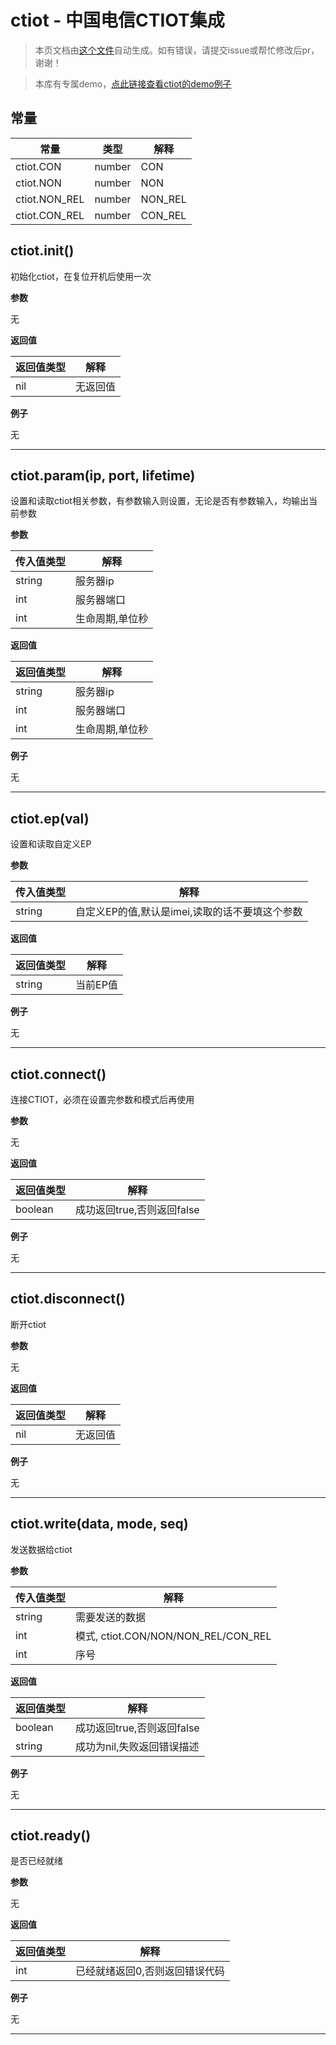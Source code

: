 # ctiot - 中国电信CTIOT集成

> 本页文档由[这个文件](https://gitee.com/openLuat/LuatOS/tree/master/luat/modules/luat_lib_ctiot.c)自动生成。如有错误，请提交issue或帮忙修改后pr，谢谢！

> 本库有专属demo，[点此链接查看ctiot的demo例子](https://gitee.com/openLuat/LuatOS/tree/master/demo/ctiot)

## 常量

|常量|类型|解释|
|-|-|-|
|ctiot.CON|number|CON|
|ctiot.NON|number|NON|
|ctiot.NON_REL|number|NON_REL|
|ctiot.CON_REL|number|CON_REL|


## ctiot.init()

初始化ctiot，在复位开机后使用一次

**参数**

无

**返回值**

|返回值类型|解释|
|-|-|
|nil|无返回值|

**例子**

无

---

## ctiot.param(ip, port, lifetime)

设置和读取ctiot相关参数，有参数输入则设置，无论是否有参数输入，均输出当前参数

**参数**

|传入值类型|解释|
|-|-|
|string|服务器ip|
|int|服务器端口|
|int|生命周期,单位秒|

**返回值**

|返回值类型|解释|
|-|-|
|string|服务器ip|
|int|服务器端口|
|int|生命周期,单位秒|

**例子**

无

---

## ctiot.ep(val)

设置和读取自定义EP

**参数**

|传入值类型|解释|
|-|-|
|string|自定义EP的值,默认是imei,读取的话不要填这个参数|

**返回值**

|返回值类型|解释|
|-|-|
|string|当前EP值|

**例子**

无

---

## ctiot.connect()

连接CTIOT，必须在设置完参数和模式后再使用

**参数**

无

**返回值**

|返回值类型|解释|
|-|-|
|boolean|成功返回true,否则返回false|

**例子**

无

---

## ctiot.disconnect()

断开ctiot

**参数**

无

**返回值**

|返回值类型|解释|
|-|-|
|nil|无返回值|

**例子**

无

---

## ctiot.write(data, mode, seq)

发送数据给ctiot

**参数**

|传入值类型|解释|
|-|-|
|string|需要发送的数据|
|int|模式, ctiot.CON/NON/NON_REL/CON_REL|
|int|序号|

**返回值**

|返回值类型|解释|
|-|-|
|boolean|成功返回true,否则返回false|
|string|成功为nil,失败返回错误描述|

**例子**

无

---

## ctiot.ready()

是否已经就绪

**参数**

无

**返回值**

|返回值类型|解释|
|-|-|
|int|已经就绪返回0,否则返回错误代码|

**例子**

无

---

